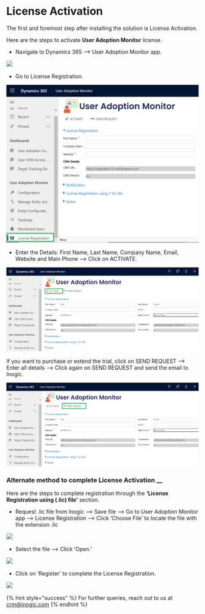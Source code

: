 # License Activation

The first and foremost step after installing the solution is License Activation.

Here are the steps to activate **User Adoption Monitor** license.

* Navigate to Dynamics 365 --> User Adoption Monitor app.&#x20;

![](../../.gitbook/assets/2021\_01\_12\_15\_27\_10\_Greenshot.png)

* Go to License Registration.

![](../../.gitbook/assets/uaml2.png)

* Enter the Details: First Name, Last Name, Company Name, Email, Website and Main Phone --> Click on ACTIVATE.

![](../../.gitbook/assets/uaml3.png)

If you want to purchase or extend the trial, click on SEND REQUEST --> Enter all details --> Click again on SEND REQUEST and send the email to Inogic.

![](../../.gitbook/assets/uaml4.png)

### Alternate method to complete License Activation __&#x20;

Here are the steps to complete registration through the **‘License Registration using (.lic) file’** section.

* Request .lic file from Inogic --> Save file --> Go to User Adoption Monitor app --> License Registration --> Click ‘Choose File’ to locate the file with the extension .lic

![](<../../.gitbook/assets/2021-01-12 15\_24\_42-Greenshot.png>)

* Select the file --> Click ‘Open.’

![](<../../.gitbook/assets/2021-01-12 15\_37\_41-Greenshot.png>)

* Click on ‘Register’ to complete the License Registration.

![](../../.gitbook/assets/2021\_01\_12\_15\_38\_23\_Greenshot.png)

{% hint style="success" %}
For further queries, reach out to us at [crm@inogic.com](mailto:crm@inogic.com)
{% endhint %}

